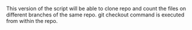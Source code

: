 This version of the script will be able to clone repo and count the files on different branches of the same repo.
git checkout command is  executed from within the repo. 
